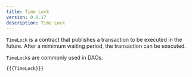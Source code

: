 ```yaml
---
title: Time Lock
version: 0.8.17
description: Time Lock
---
```


`TimeLock` is a contract that publishes a transaction to be executed in the future.
After a mimimum waiting period, the transaction can be executed.

`TimeLock`s are commonly used in DAOs.

```solidity
{{{TimeLock}}}
```

